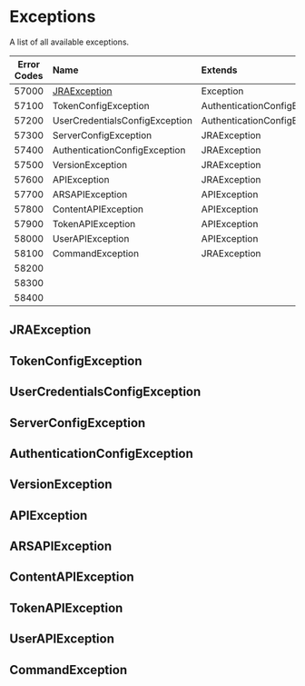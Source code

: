 # Exceptions

A list of all available exceptions.

| Error Codes | Name                           | Extends                       | Behaviors               |
|:-----------:|:-------------------------------|:------------------------------|:------------------------|
| 57000       | [JRAException](JRAException)   | Exception                     |                         |
| 57100       | TokenConfigException           | AuthenticationConfigException |                         |
| 57200       | UserCredentialsConfigException | AuthenticationConfigException |                         |
| 57300       | ServerConfigException          | JRAException                  |                         |
| 57400       | AuthenticationConfigException  | JRAException                  |                         |
| 57500       | VersionException               | JRAException                  |                         |
| 57600       | APIException                   | JRAException                  |                         |
| 57700       | ARSAPIException                | APIException                  |                         |
| 57800       | ContentAPIException            | APIException                  |                         |
| 57900       | TokenAPIException              | APIException                  |                         |
| 58000       | UserAPIException               | APIException                  |                         |
| 58100       | CommandException               | JRAException                  |                         |
| 58200       |                                |                               |                         |
| 58300       |                                |                               |                         |
| 58400       |                                |                               |                         |


## JRAException

## TokenConfigException

## UserCredentialsConfigException

## ServerConfigException

## AuthenticationConfigException

## VersionException

## APIException

## ARSAPIException

## ContentAPIException

## TokenAPIException

## UserAPIException

## CommandException
